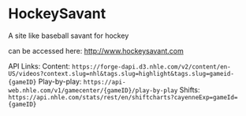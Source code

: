 # HockeySavant

A site like baseball savant for hockey 

can be accessed here: http://www.hockeysavant.com



API Links:
Content: `https://forge-dapi.d3.nhle.com/v2/content/en-US/videos?context.slug=nhl&tags.slug=highlight&tags.slug=gameid-{gameID}`
Play-by-play: `https://api-web.nhle.com/v1/gamecenter/{gameID}/play-by-play`
Shifts: `https://api.nhle.com/stats/rest/en/shiftcharts?cayenneExp=gameId={gameID}`
